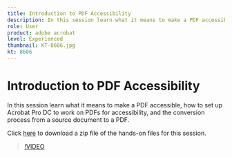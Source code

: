 ```yaml
---
title: Introduction to PDF Accessibility
description: In this session learn what it means to make a PDF accessible, how to set up Acrobat Pro DC to work on PDFs for accessibility, and the conversion process from a source document to a PDF
role: User
product: adobe acrobat
level: Experienced
thumbnail: KT-8606.jpg
kt: 8606
---
```

# Introduction to PDF Accessibility

In this session learn what it means to make a PDF accessible, how to set up Acrobat Pro DC to work on PDFs for accessibility, and the conversion process from a source document to a PDF.

Click [here](../assets/accessibiitysession1.zip) to download a zip file of the hands-on files for this session.

>[!VIDEO](https://www.youtube.com/embed/DaadHIWHgzU)

